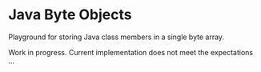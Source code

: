 # Java Byte Objects

Playground for storing Java class members in a single byte array.

Work in progress. Current implementation does not meet the expectations ...
